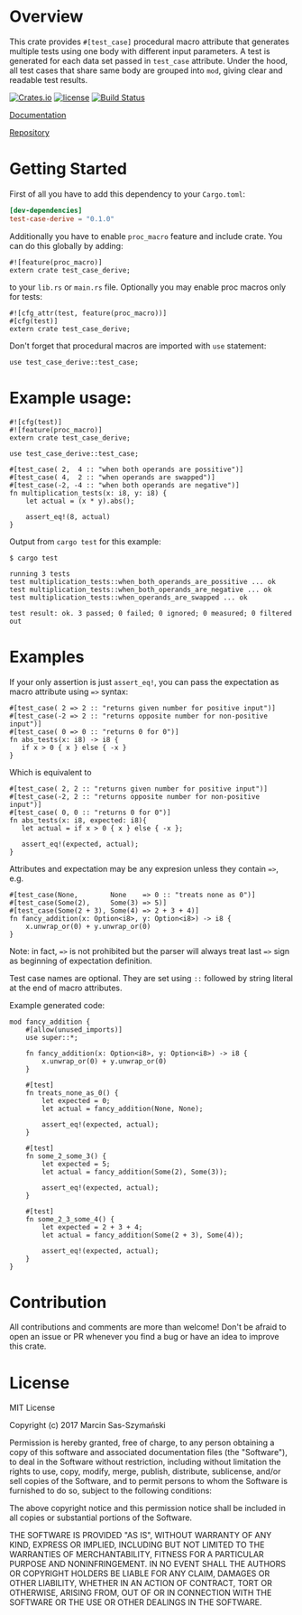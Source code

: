 # Overview
This crate provides `#[test_case]` procedural macro attribute that generates multiple tests using one body with different input parameters.
A test is generated for each data set passed in `test_case` attribute.
Under the hood, all test cases that share same body are grouped into `mod`, giving clear and readable test results.

[![Crates.io](https://img.shields.io/crates/v/test-case-derive.svg)](https://crates.io/crates/test-case-derive)
[![license](http://img.shields.io/badge/license-MIT-blue.svg)](https://github.com/kbknapp/clap-rs/blob/master/LICENSE-MIT)
[![Build Status](https://travis-ci.org/synek317/test-case-derive.svg?branch=master)](https://travis-ci.org/synek317/test-case-derive)

[Documentation](https://docs.rs/test-case-derive/)

[Repository](https://github.com/synek317/test-case-derive)

# Getting Started

First of all you have to add this dependency to your `Cargo.toml`:

```toml
[dev-dependencies]
test-case-derive = "0.1.0"
```

Additionally you have to enable `proc_macro` feature and include crate. You can do this globally by adding:

```
#![feature(proc_macro)]
extern crate test_case_derive;
```

to your `lib.rs` or `main.rs` file. Optionally you may enable proc macros only for tests:

```
#![cfg_attr(test, feature(proc_macro))]
#[cfg(test)]
extern crate test_case_derive;
```

Don't forget that procedural macros are imported with `use` statement:

```
use test_case_derive::test_case;
```

# Example usage:

```
#![cfg(test)]
#![feature(proc_macro)]
extern crate test_case_derive;

use test_case_derive::test_case;

#[test_case( 2,  4 :: "when both operands are possitive")]
#[test_case( 4,  2 :: "when operands are swapped")]
#[test_case(-2, -4 :: "when both operands are negative")]
fn multiplication_tests(x: i8, y: i8) {
    let actual = (x * y).abs();

    assert_eq!(8, actual)
}
```

Output from `cargo test` for this example:

```
$ cargo test

running 3 tests
test multiplication_tests::when_both_operands_are_possitive ... ok
test multiplication_tests::when_both_operands_are_negative ... ok
test multiplication_tests::when_operands_are_swapped ... ok

test result: ok. 3 passed; 0 failed; 0 ignored; 0 measured; 0 filtered out
```

# Examples

If your only assertion is just `assert_eq!`, you can pass the expectation as macro attribute using `=>` syntax:

```
#[test_case( 2 => 2 :: "returns given number for positive input")]
#[test_case(-2 => 2 :: "returns opposite number for non-positive input")]
#[test_case( 0 => 0 :: "returns 0 for 0")]
fn abs_tests(x: i8) -> i8 {
   if x > 0 { x } else { -x }
}
```

Which is equivalent to 

```
#[test_case( 2, 2 :: "returns given number for positive input")]
#[test_case(-2, 2 :: "returns opposite number for non-positive input")]
#[test_case( 0, 0 :: "returns 0 for 0")]
fn abs_tests(x: i8, expected: i8){
   let actual = if x > 0 { x } else { -x };

   assert_eq!(expected, actual);
}
```

Attributes and expectation may be any expresion unless they contain `=>`, e.g.

```
#[test_case(None,        None    => 0 :: "treats none as 0")]
#[test_case(Some(2),     Some(3) => 5)]
#[test_case(Some(2 + 3), Some(4) => 2 + 3 + 4)]
fn fancy_addition(x: Option<i8>, y: Option<i8>) -> i8 {
    x.unwrap_or(0) + y.unwrap_or(0)
}
```

Note: in fact, `=>` is not prohibited but the parser will always treat last `=>` sign as beginning of expectation definition.

Test case names are optional. They are set using `::` followed by string literal at the end of macro attributes.

Example generated code:

```
mod fancy_addition {
    #[allow(unused_imports)]
    use super::*;

    fn fancy_addition(x: Option<i8>, y: Option<i8>) -> i8 {
        x.unwrap_or(0) + y.unwrap_or(0)
    }

    #[test]
    fn treats_none_as_0() {
        let expected = 0;
        let actual = fancy_addition(None, None);

        assert_eq!(expected, actual);
    }

    #[test]
    fn some_2_some_3() {
        let expected = 5;
        let actual = fancy_addition(Some(2), Some(3));
        
        assert_eq!(expected, actual);
    }

    #[test]
    fn some_2_3_some_4() {
        let expected = 2 + 3 + 4;
        let actual = fancy_addition(Some(2 + 3), Some(4));

        assert_eq!(expected, actual);
    }
}
```

# Contribution

All contributions and comments are more than welcome! Don't be afraid to open an issue or PR whenever you find a bug or have an idea to improve this crate.

# License

MIT License

Copyright (c) 2017 Marcin Sas-Szymański

Permission is hereby granted, free of charge, to any person obtaining a copy
of this software and associated documentation files (the "Software"), to deal
in the Software without restriction, including without limitation the rights
to use, copy, modify, merge, publish, distribute, sublicense, and/or sell
copies of the Software, and to permit persons to whom the Software is
furnished to do so, subject to the following conditions:

The above copyright notice and this permission notice shall be included in all
copies or substantial portions of the Software.

THE SOFTWARE IS PROVIDED "AS IS", WITHOUT WARRANTY OF ANY KIND, EXPRESS OR
IMPLIED, INCLUDING BUT NOT LIMITED TO THE WARRANTIES OF MERCHANTABILITY,
FITNESS FOR A PARTICULAR PURPOSE AND NONINFRINGEMENT. IN NO EVENT SHALL THE
AUTHORS OR COPYRIGHT HOLDERS BE LIABLE FOR ANY CLAIM, DAMAGES OR OTHER
LIABILITY, WHETHER IN AN ACTION OF CONTRACT, TORT OR OTHERWISE, ARISING FROM,
OUT OF OR IN CONNECTION WITH THE SOFTWARE OR THE USE OR OTHER DEALINGS IN THE
SOFTWARE.